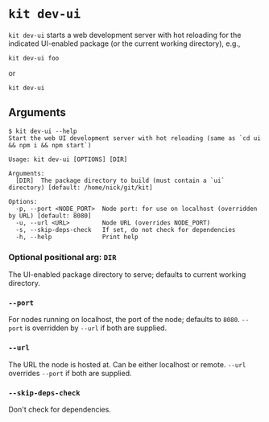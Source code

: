 # `kit dev-ui`

`kit dev-ui` starts a web development server with hot reloading for the indicated UI-enabled package (or the current working directory), e.g.,

```
kit dev-ui foo
```

or

```
kit dev-ui
```

## Arguments

```
$ kit dev-ui --help
Start the web UI development server with hot reloading (same as `cd ui && npm i && npm start`)

Usage: kit dev-ui [OPTIONS] [DIR]

Arguments:
  [DIR]  The package directory to build (must contain a `ui` directory) [default: /home/nick/git/kit]

Options:
  -p, --port <NODE_PORT>  Node port: for use on localhost (overridden by URL) [default: 8080]
  -u, --url <URL>         Node URL (overrides NODE_PORT)
  -s, --skip-deps-check   If set, do not check for dependencies
  -h, --help              Print help
```

### Optional positional arg: `DIR`

The UI-enabled package directory to serve; defaults to current working directory.

### `--port`

For nodes running on localhost, the port of the node; defaults to `8080`.
`--port` is overridden by `--url` if both are supplied.

### `--url`

The URL the node is hosted at.
Can be either localhost or remote.
`--url` overrides `--port` if both are supplied.

### `--skip-deps-check`

Don't check for dependencies.
